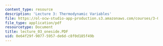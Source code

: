 ```yaml
---
content_type: resource
description: 'Lecture 3: Thermodynamic Variables'
file: https://ol-ocw-studio-app-production.s3.amazonaws.com/courses/3-00-thermodynamics-of-materials-fall-2002/0e64f29f90775957de6dc8f0d185f49b_lecture_03_oneside.PDF
file_type: application/pdf
resourcetype: Document
title: lecture_03_oneside.PDF
uid: 0e64f29f-9077-5957-de6d-c8f0d185f49b
---
```

